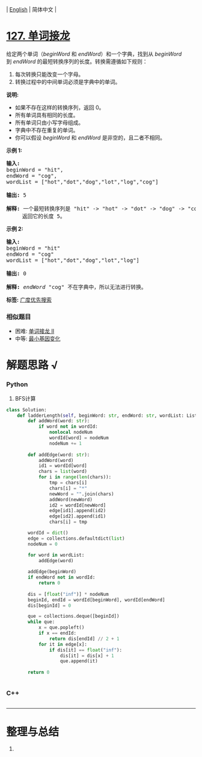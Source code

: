 | [English](README_EN.md) | 简体中文 |

# [127. 单词接龙](https://leetcode-cn.com/problems/word-ladder)
<p>给定两个单词（<em>beginWord&nbsp;</em>和 <em>endWord</em>）和一个字典，找到从&nbsp;<em>beginWord</em> 到&nbsp;<em>endWord</em> 的最短转换序列的长度。转换需遵循如下规则：</p>

<ol>
	<li>每次转换只能改变一个字母。</li>
	<li>转换过程中的中间单词必须是字典中的单词。</li>
</ol>

<p><strong>说明:</strong></p>

<ul>
	<li>如果不存在这样的转换序列，返回 0。</li>
	<li>所有单词具有相同的长度。</li>
	<li>所有单词只由小写字母组成。</li>
	<li>字典中不存在重复的单词。</li>
	<li>你可以假设 <em>beginWord</em> 和 <em>endWord </em>是非空的，且二者不相同。</li>
</ul>

<p><strong>示例&nbsp;1:</strong></p>

<pre><strong>输入:</strong>
beginWord = &quot;hit&quot;,
endWord = &quot;cog&quot;,
wordList = [&quot;hot&quot;,&quot;dot&quot;,&quot;dog&quot;,&quot;lot&quot;,&quot;log&quot;,&quot;cog&quot;]

<strong>输出: </strong>5

<strong>解释: </strong>一个最短转换序列是 &quot;hit&quot; -&gt; &quot;hot&quot; -&gt; &quot;dot&quot; -&gt; &quot;dog&quot; -&gt; &quot;cog&quot;,
     返回它的长度 5。
</pre>

<p><strong>示例 2:</strong></p>

<pre><strong>输入:</strong>
beginWord = &quot;hit&quot;
endWord = &quot;cog&quot;
wordList = [&quot;hot&quot;,&quot;dot&quot;,&quot;dog&quot;,&quot;lot&quot;,&quot;log&quot;]

<strong>输出:</strong>&nbsp;0

<strong>解释:</strong>&nbsp;<em>endWord</em> &quot;cog&quot; 不在字典中，所以无法进行转换。</pre>

**标签:**  [广度优先搜索](https://leetcode-cn.com/tag/breadth-first-search) 
 ### 相似题目
- 困难:	[单词接龙 II](https://leetcode-cn.com/problems/word-ladder-ii) 
- 中等:	[最小基因变化](https://leetcode-cn.com/problems/minimum-genetic-mutation) 

# 解题思路 √

### Python

1. BFS计算

```python
class Solution:
    def ladderLength(self, beginWord: str, endWord: str, wordList: List[str]) -> int:
        def addWord(word: str):
            if word not in wordId:
                nonlocal nodeNum
                wordId[word] = nodeNum
                nodeNum += 1
        
        def addEdge(word: str):
            addWord(word)
            id1 = wordId[word]
            chars = list(word)
            for i in range(len(chars)):
                tmp = chars[i]
                chars[i] = "*"
                newWord = "".join(chars)
                addWord(newWord)
                id2 = wordId[newWord]
                edge[id1].append(id2)
                edge[id2].append(id1)
                chars[i] = tmp

        wordId = dict()
        edge = collections.defaultdict(list)
        nodeNum = 0

        for word in wordList:
            addEdge(word)
        
        addEdge(beginWord)
        if endWord not in wordId:
            return 0
        
        dis = [float("inf")] * nodeNum
        beginId, endId = wordId[beginWord], wordId[endWord]
        dis[beginId] = 0

        que = collections.deque([beginId])
        while que:
            x = que.popleft()
            if x == endId:
                return dis[endId] // 2 + 1
            for it in edge[x]:
                if dis[it] == float("inf"):
                    dis[it] = dis[x] + 1
                    que.append(it)
        
        return 0
```


```python

```

### C++

```cpp

```

---



# 整理与总结

1. 